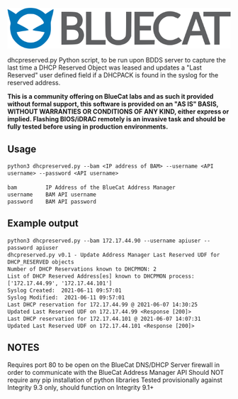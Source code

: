 ![alt text](logo.png "BlueCat Logo")

dhcpreserved.py
Python script, to be run upon BDDS server to capture the last time a DHCP Reserved Object was leased and updates a "Last Reserved" user defined field if a DHCPACK is found in the syslog for the reserved address.

**This is a community offering on BlueCat labs and as such it provided without formal support, this software is provided on an "AS IS" BASIS, WITHOUT WARRANTIES OR CONDITIONS OF ANY KIND, either express or implied. Flashing BIOS/iDRAC remotely is an invasive task and should be fully tested before using in production environments.**

## Usage

```
python3 dhcpreserved.py --bam <IP address of BAM> --username <API username> --password <API username>

bam         IP Address of the BlueCat Address Manager
username    BAM API username
password    BAM API password

```
## Example output
```
python3 dhcpreserved.py --bam 172.17.44.90 --username apiuser --password apiuser
dhcpreserved.py v0.1 - Update Address Manager Last Reserved UDF for DHCP_RESERVED objects
Number of DHCP Reservations known to DHCPMON: 2
List of DHCP Reserved Address[es] known to DHCPMON process: ['172.17.44.99', '172.17.44.101']
Syslog Created:  2021-06-11 09:57:01
Syslog Modified:  2021-06-11 09:57:01
Last DHCP reservation for 172.17.44.99 @ 2021-06-07 14:30:25
Updated Last Reserved UDF on 172.17.44.99 <Response [200]>
Last DHCP reservation for 172.17.44.101 @ 2021-06-07 14:07:31
Updated Last Reserved UDF on 172.17.44.101 <Response [200]>
```
## NOTES
Requires port 80 to be open on the BlueCat DNS/DHCP Server firewall in order to communicate with the BlueCat Address Manager API
Should NOT require any pip installation of python libraries
Tested provisionally against Integrity 9.3 only, should function on Integrity 9.1+
